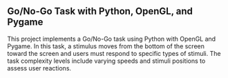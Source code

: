 ## Go/No-Go Task with Python, OpenGL, and Pygame



 This project implements a Go/No-Go task using Python with OpenGL and Pygame. In this task, a stimulus moves from the bottom of the screen toward the screen and users must respond to specific types of stimuli. The task complexity levels include varying speeds and stimuli positions to assess user reactions.

